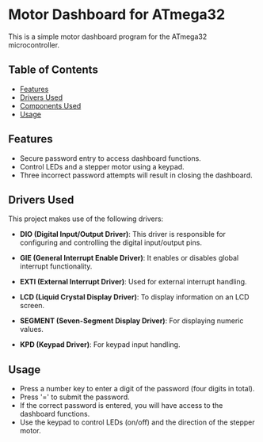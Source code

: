 # Motor Dashboard for ATmega32

This is a simple motor dashboard program for the ATmega32 microcontroller.

## Table of Contents
- [Features](#features)
- [Drivers Used](#drivers-used)
- [Components Used](#components-used)
- [Usage](#usage)

## Features

- Secure password entry to access dashboard functions.
- Control LEDs and a stepper motor using a keypad.
- Three incorrect password attempts will result in closing the dashboard.


## Drivers Used

This project makes use of the following drivers:

- **DIO (Digital Input/Output Driver)**: This driver is responsible for configuring and controlling the digital input/output pins.

- **GIE (General Interrupt Enable Driver)**: It enables or disables global interrupt functionality.

- **EXTI (External Interrupt Driver)**: Used for external interrupt handling.

- **LCD (Liquid Crystal Display Driver)**: To display information on an LCD screen.

- **SEGMENT (Seven-Segment Display Driver)**: For displaying numeric values.

- **KPD (Keypad Driver)**: For keypad input handling.

## Usage

- Press a number key to enter a digit of the password (four digits in total).
- Press '=' to submit the password.
- If the correct password is entered, you will have access to the dashboard functions.
- Use the keypad to control LEDs (on/off) and the direction of the stepper motor.

